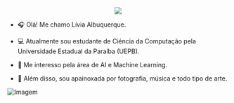 <!--título-->
<div align="center">
  <a href="https://git.io/typing-svg">
    <img src="https://readme-typing-svg.demolab.com?font=Fira&size=18&duration=5000&pause=100&color=F7F7F7FF&center=true&vCenter=true&width=435&lines=Welcome!👋 " />
  </a>
</div>

<!-- Presentation -->
<p>

  - 🎧 Olá! Me chamo Lívia Albuquerque.
   
  - 💻 Atualmente sou estudante de Ciéncia da Computação pela Universidade Estadual da Paraíba (UEPB).
   
  - 🤖 Me interesso pela área de AI e Machine Learning.
    
  - 🌱 Além disso, sou apainoxada por fotografia, música e todo tipo de arte.
</p>

<!-- GIF -->
<p align="left">
  <img align="center" src="https://github.com/VariableBee/VariableBee/assets/77739311/4e9f41af-6b57-49a7-b15a-74322e96b4d7" alt="Imagem">
</p>



